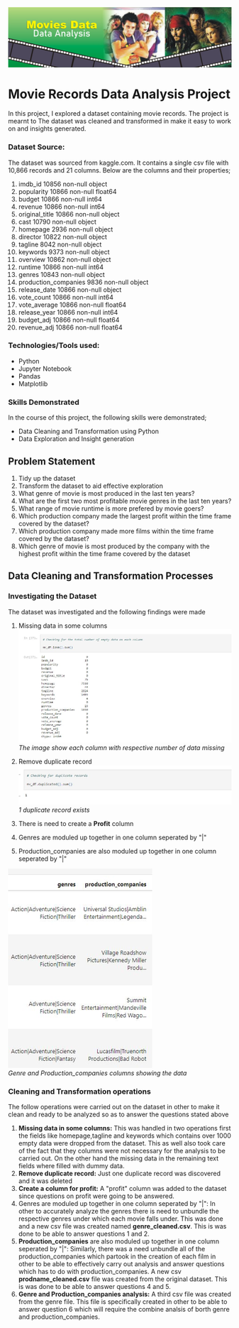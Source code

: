 ![](/img/banner.JPG)<br />

# Movie Records Data Analysis Project
In this project, I explored a dataset containing movie records. The project is mearnt to The dataset was cleaned and transformed
in make it easy to work on and insights generated. 

### Dataset Source: 
The dataset was sourced from kaggle.com. It contains a single csv file with 10,866 records and 21 columns.
Below are the columns and their properties;
1.	imdb_id 10856 non-null object
2.	popularity 10866 non-null float64
3.	budget 10866 non-null int64
4.	revenue 10866 non-null int64
5.	original_title 10866 non-null object
6.	cast 10790 non-null object
7.	homepage 2936 non-null object
8.	director 10822 non-null object
9.	tagline 8042 non-null object
10.	keywords 9373 non-null object
11.	overview 10862 non-null object
12.	runtime 10866 non-null int64
13.	genres 10843 non-null object
14.	production_companies 9836 non-null object
15.	release_date 10866 non-null object
16.	vote_count 10866 non-null int64
17.	vote_average 10866 non-null float64
18.	release_year 10866 non-null int64
19.	budget_adj 10866 non-null float64
20.	revenue_adj 10866 non-null float64


### Technologies/Tools used:
* Python
* Jupyter Notebook
* Pandas
* Matplotlib


### Skills Demonstrated
In the course of this project, the following skills were demonstrated;
* Data Cleaning and Transformation using Python
* Data Exploration and Insight generation 

## Problem Statement
1.  Tidy up the dataset
2.  Transform the dataset to aid effective exploration
3.	What genre of movie is most produced in the last ten years?
4.	What are the first two most profitable movie genres in the last ten years?
5.	What range of movie runtime is more prefered by movie goers?
6.	Which production company made the largest profit within the time frame covered by the dataset?
7.	Which production company made more films within the time frame covered by the dataset?
8.	Which genre of movie is most produced by the company with the highest profit within the time frame covered by the dataset


## Data Cleaning and Transformation Processes

### Investigating the Dataset
The dataset was investigated and the following findings were made
1.	Missing data in some columns
![](/img/missing-data.JPG)<br />
*The image show each column with respective number of data missing*

2.	Remove duplicate record
![](/img/duplicate-data.JPG)<br />
*1 duplicate record exists*

3.	There is need to create a **Profit** column 
4.	Genres are moduled up together in one column seperated by "|"
5.	Production_companies are also moduled up together in one column seperated by "|"

![](/img/genre-production-companies.JPG)<br />
*Genre and Production_companies columns showing the data*

### Cleaning and Transformation operations
The follow operations were carried out on the dataset in other to make it clean and ready to be analyzed so as to answer the questions stated above
1.	**Missing data in some columns:** This was handled in two operations first the fields like homepage,tagline and keywords which contains over 1000 empty data were dropped from the dataset. This as well also took care of the fact that they columns were not necessary for the analysis to be carried out. On the other hand the missing data in the remaining text fields where filled with dummy data.
2.	**Remove duplicate record:** Just one duplicate record was discovered and it was deleted
3.	**Create a column for profit:** A "profit" column was added to the dataset since questions on profit were going to be answered.
4.	Genres are moduled up together in one column seperated by "|": In other to accurately analyze the genres there is need to unbundle the respective genres under which each movie falls under. This was done and a new csv file was created named **genre_cleaned.csv**. This is was done to be able to answer questions 1 and 2.
5.	**Production_companies** are also moduled up together in one column seperated by "|": Similarly, there was a need unbundle all of the production_companies which partook in the creation of each film in other to be able to effectively carry out analysis and answer questions which has to do with production_companies. A new csv **prodname_cleaned.csv** file was created from the original dataset. This is was done to be able to answer questions 4 and 5.
6.	**Genre and Production_companies analysis:** A third csv file was created from the genre file. This file is specifically created in other to be able to answer question 6 which will require the combine analsis of borth genre and production_companies.

